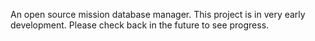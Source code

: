 An open source mission database manager. This project is in very early development. Please check back in the future to see progress.